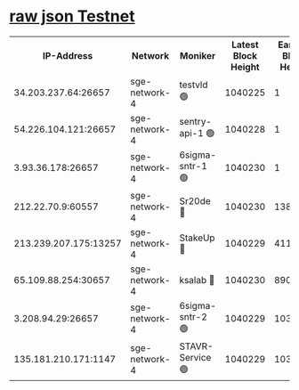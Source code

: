 
[raw json Testnet](https://rpc-check.sget.stavr.tech/sget/rpc-sget-result.json)
=


<table><tr><th>IP-Address</th><th>Network</th><th>Moniker</th><th>Latest Block Height</th><th>Earliest Block Height</th><th>Catching Up</th><th>Tx Index</th><th>Voting Power</th><th>Scan Time</th></tr><tr><td>34.203.237.64:26657</td><td>sge-network-4</td><td>testvld 🟢</td><td>1040225</td><td>1</td><td>False</td><td>on</td><td>0</td><td>2024-01-10T12:59:40.029379981UTC</td></tr><tr><td>54.226.104.121:26657</td><td>sge-network-4</td><td>sentry-api-1 🟢</td><td>1040228</td><td>1</td><td>False</td><td>on</td><td>0</td><td>2024-01-10T12:59:54.993470358UTC</td></tr><tr><td>3.93.36.178:26657</td><td>sge-network-4</td><td>6sigma-sntr-1 🟢</td><td>1040230</td><td>1</td><td>False</td><td>on</td><td>0</td><td>2024-01-10T13:00:07.110740616UTC</td></tr><tr><td>212.22.70.9:60557</td><td>sge-network-4</td><td>Sr20de 🔴</td><td>1040230</td><td>138001</td><td>False</td><td>on</td><td>104</td><td>2024-01-10T13:00:10.016693250UTC</td></tr><tr><td>213.239.207.175:13257</td><td>sge-network-4</td><td>StakeUp 🔴</td><td>1040229</td><td>411001</td><td>False</td><td>off</td><td>100</td><td>2024-01-10T13:00:03.400200449UTC</td></tr><tr><td>65.109.88.254:30657</td><td>sge-network-4</td><td>ksalab 🔴</td><td>1040230</td><td>890001</td><td>False</td><td>off</td><td>738</td><td>2024-01-10T13:00:07.487790159UTC</td></tr><tr><td>3.208.94.29:26657</td><td>sge-network-4</td><td>6sigma-sntr-2 🟢</td><td>1040229</td><td>1037001</td><td>False</td><td>on</td><td>0</td><td>2024-01-10T13:00:04.353547557UTC</td></tr><tr><td>135.181.210.171:1147</td><td>sge-network-4</td><td>STAVR-Service 🟢</td><td>1040229</td><td>1038001</td><td>False</td><td>on</td><td>0</td><td>2024-01-10T13:00:03.737267514UTC</td></tr></table>
